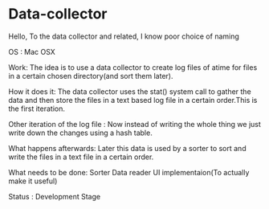 # Data-collector
Hello, To the data collector and related, I know poor choice of naming

OS : Mac OSX

Work:
The idea is to use a data collector to create log files of atime for files in a certain chosen directory(and sort them later).

How it does it:
The data collector uses the stat() system call to gather the data and then store the files in a text based log file in a certain order.This is the first iteration.

Other iteration of the log file : 
Now instead of writing the whole thing we just write down the changes using a hash table.

What happens afterwards:
Later this data is used by a sorter to sort and write the files in a text file in a certain order.

What needs to be done:
Sorter
Data reader
UI implementaion(To actually make it useful)

Status : Development Stage
